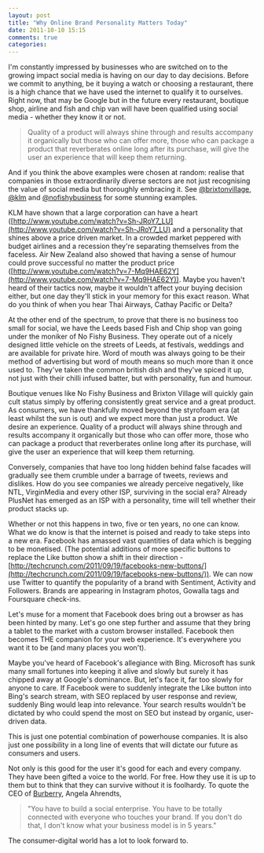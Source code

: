 ```yaml
---
layout: post
title: "Why Online Brand Personality Matters Today"
date: 2011-10-10 15:15
comments: true
categories: 
---
```

<p class="blog-intro">I'm constantly impressed by businesses who are switched on to the growing impact social media is having on our day to day decisions. Before we commit to anything, be it buying a watch or choosing a restaurant, there is a high chance that we have used the internet to qualify it to ourselves. Right now, that may be Google but in the future every restaurant, boutique shop, airline and fish and chip van will have been qualified using social media - whether they know it or not.</p>

<blockquote class="pull-quote">Quality of a product will always shine through and results accompany it organically but those who can offer more, those who can package a product that reverberates online long after its purchase, will give the user an experience that will keep them returning.</blockquote>

And if you think the above examples were chosen at random: realise that companies in those extraordinarily diverse sectors are not just recognising the value of social media but thoroughly embracing it. See [@brixtonvillage](http://twitter.com/#!/BrixtonVillage), [@klm](http://twitter.com/#!/klm) and [@nofishybusiness](http://twitter.com/#!/NoFishyBusiness) for some stunning examples.

KLM have shown that a large corporation can have a heart ([http://www.youtube.com/watch?v=Sh-JRoY7_LU](http://www.youtube.com/watch?v=Sh-JRoY7_LU) and a personality that shines above a price driven market. In a crowded market peppered with budget airlines and a recession they're separating themselves from the faceless. Air New Zealand  also showed that having a sense of humour could prove successful no matter the product price ([http://www.youtube.com/watch?v=7-Mq9HAE62Y](http://www.youtube.com/watch?v=7-Mq9HAE62Y)). Maybe you haven't heard of their tactics now, maybe it wouldn't affect your buying decision either, but one day they'll stick in your memory for this exact reason. What do you think of when you hear Thai Airways, Cathay Pacific or Delta?

At the other end of the spectrum, to prove that there is no business too small for social, we have the Leeds based Fish and Chip shop van going under the moniker of No Fishy Business. They operate out of a nicely designed little vehicle on the streets of Leeds, at festivals, weddings and are available for private hire. Word of mouth was always going to be their method of advertising but word of mouth means so much more than it once used to. They've taken the common british dish and they've spiced it up, not just with their chilli infused batter, but with personality, fun and humour. 

Boutique venues like No Fishy Business and Brixton Village will quickly gain cult status simply by offering consistently great service and a great product. As consumers, we have thankfully moved beyond the styrofoam era (at least whilst the sun is out) and we expect more than just a product. We desire an experience. Quality of a product will always shine through and results accompany it organically but those who can offer more, those who can package a product that reverberates online long after its purchase, will give the user an experience that will keep them returning.

Conversely, companies that have too long hidden behind false facades will gradually see them crumble under a barrage of tweets, reviews and dislikes. How do you see companies we already perceive negatively, like NTL, VirginMedia and every other ISP, surviving in the social era? Already PlusNet has emerged as an ISP with a personality, time will tell whether their product stacks up.

Whether or not this happens in two, five or ten years, no one can know. What we do know is that the internet is poised and ready to take steps into a new era. Facebook has amassed vast quantities of data which is begging to be monetised. (The potential additions of more specific buttons to replace the Like button show a shift in their direction - [http://techcrunch.com/2011/09/19/facebooks-new-buttons/](http://techcrunch.com/2011/09/19/facebooks-new-buttons/)). We can now use Twitter to quantify the popularity of a brand with Sentiment, Activity and Followers. Brands are appearing in Instagram photos, Gowalla tags and Foursquare check-ins. 

Let's muse for a moment that Facebook does bring out a browser as has been hinted by many. Let's go one step further and assume that they bring a tablet to the market with a custom browser installed. Facebook then becomes THE companion for your web experience. It's everywhere you want it to be (and many places you won't). 

Maybe you've heard of Facebook's allegiance with Bing. Microsoft has sunk many small fortunes into keeping it alive and slowly but surely it has chipped away at Google's dominance. But, let's face it, far too slowly for anyone to care. If Facebook were to suddenly integrate the Like button into Bing's search stream, with SEO replaced by user response and review, suddenly Bing would leap into relevance. Your search results wouldn't be dictated by who could spend the most on SEO but instead by organic, user-driven data.

This is just one potential combination of powerhouse companies. It is also just one possibility in a long line of events that will dictate our future as consumers and users.

Not only is this good for the user it's good for each and every company. They have been gifted a voice to the world. For free. How they use it is up to them but to think that they can survive without it is foolhardy. To quote the CEO of [Burberry](http://www.burberry.com), Angela Ahrendts, 

<blockquote>"You have to build a social enterprise. You have to be totally connected with everyone who touches your brand. If you don't do that, I don't know what your business model is in 5 years."</blockquote>

The consumer-digital world has a lot to look forward to.